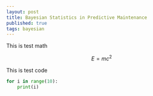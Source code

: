 ```yaml
---
layout: post
title: Bayesian Statistics in Predictive Maintenance
published: true
tags: bayesian
---
```


This is test math

$$E=mc^2$$

This is test code
```python
for i in range(10):
    print(i)
```